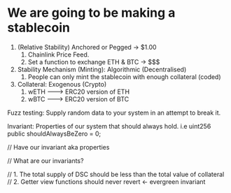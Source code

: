 # We are going to be making a stablecoin

1. (Relative Stability) Anchored or Pegged -> $1.00
    1. Chainlink Price Feed.
    2. Set a function to exchange ETH & BTC -> $$$
2. Stability Mechanism (Minting): Algorithmic (Decentralised)
    1. People can only mint the stablecoin with enough collateral (coded)
3. Collateral: Exogenous (Crypto)
    1. wETH ---> ERC20 version of ETH
    2. wBTC ---> ERC20 version of BTC

Fuzz testing: Supply random data to your system in an attempt to break it.

Invariant: Properties of our system that should always hold. i.e uint256 public shouldAlwaysBeZero = 0;

// Have our invariant aka properties

// What are our invariants?

// 1. The total supply of DSC should be less than the total value of collateral
// 2. Getter view functions should never revert <- evergreen invariant 

